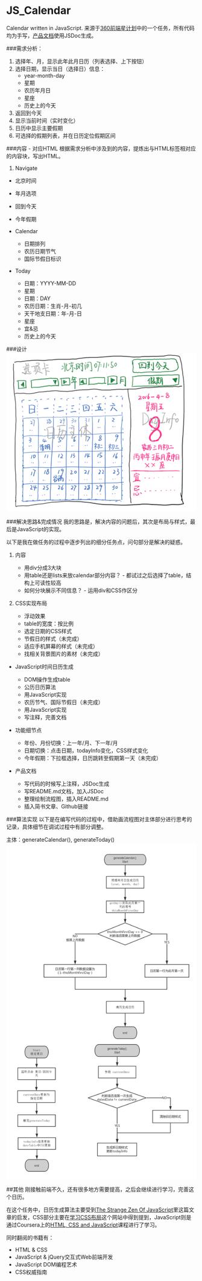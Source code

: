 # JS_Calendar
Calendar written in JavaScript.
来源于[360前端星计划](http://html5.360.cn/star)中的一个任务，所有代码均为手写，[产品文档](/out/index.html)使用JSDoc生成。

###需求分析：
1. 选择年、月，显示此年此月日历（列表选择、上下按钮）
2. 选择日期，显示当日（选择日）信息：
    - year-month-day
	- 星期
	- 农历年月日
	- 星座  
	- 历史上的今天
3. 返回到今天
4. 显示当前时间（实时变化）
5. 日历中显示主要假期
6. 可选择的假期列表，并在日历定位假期区间

###内容 - 对应HTML
根据需求分析中涉及到的内容，提炼出与HTML标签相对应的内容块，写出HTML。

1. Navigate
  - 北京时间
  - 年月选项
  - 回到今天
  - 今年假期

- Calendar
  - 日期排列
  - 农历日期节气
  - 国际节假日标识

- Today
  - 日期：YYYY-MM-DD
  - 星期
  - 日期：DAY
  - 农历日期：生肖-月-初几
  - 天干地支日期：年-月-日
  - 星座
  - 宜&忌
  - 历史上的今天

###设计
![初期界面设计思路](/img/prototype-sketch.png)

###解决思路&完成情况
我的思路是，解决内容的问题后，其次是布局与样式，最后是JavaScript的实现。

以下是我在做任务的过程中逐步列出的细分任务点，问句部分是解决的疑惑。


1. 内容
   - 用div分成3大块
   - 用table还是lists来放calendar部分内容？ - 都试过之后选择了table，结构上可读性较高
   - 如何分块展示不同信息？ - 运用div和CSS作区分

2. CSS实现布局
   - 浮动效果
   - table的宽度：按比例
   - 选定日期的CSS样式
   - 节假日的样式（未完成）
   - 适应手机屏幕的样式（未完成）
   - 找相关背景图片的素材（未完成）

- JavaScript时间日历生成
   - DOM操作生成table
   - 公历日历算法
   - 用JavaScript实现
   - 农历节气、国际节假日（未完成）
   - 用JavaScript实现
   - 写注释，完善文档

- 功能细节点
   - 年份、月份切换：上一年/月、下一年/月
   - 日期切换：点击日期，todayInfo变化，CSS样式变化
   - 今年假期：下拉框选择，日历跳转至假期第一天（未完成）

- 产品文档
   - 写代码的时候写上注释，JSDoc生成
   - 写README.md文档，加入JSDoc
   - 整理绘制流程图，插入README.md
   - 插入简书文章、Github链接


###算法实现
以下是在编写代码的过程中，借助画流程图对主体部分进行思考的记录，具体细节在调试过程中有部分调整。

主体：generateCalendar(), generateToday()
![部分方法的流程图](/img/flow-diagram.png)

##其他
刚接触前端不久，还有很多地方需要提高，之后会继续进行学习，完善这个日历。

在这个任务中，日历生成算法主要受到[The Strange Zen Of JavaScript](http://jszen.blogspot.com/2007_07_01_archive.html)里这篇文章的启发，CSS部分主要在[学习CSS布局](http://zh.learnlayout.com/position.html)这个网站中得到提到，JavaScript则是通过Coursera上的[HTML, CSS and JavaScript](https://coursera.org/learn/html-css-javascript)课程进行了学习。

同时翻阅的书籍有：

- HTML & CSS
- JavaScript & jQuery交互式Web前端开发
- JavaScript DOM编程艺术
- CSS权威指南
